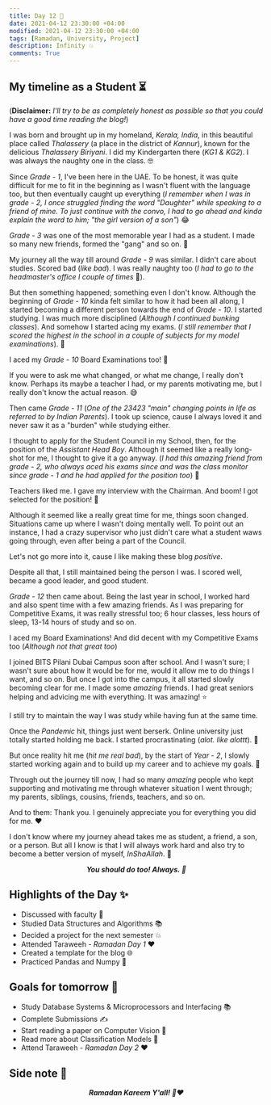 ```yaml
---
title: Day 12 🐼
date: 2021-04-12 23:30:00 +04:00
modified: 2021-04-12 23:30:00 +04:00
tags: [Ramadan, University, Project]
description: Infinity 💥
comments: True
---
```


## My timeline as a Student ⏳

(**Disclaimer:** *I'll try to be as completely honest as possible so that you could have a good time reading the blog!*)

I was born and brought up in my homeland, *Kerala, India*, in this beautiful place called *Thalassery* (a place in the district of *Kannur*), known for the delicious *Thalassery Biriyani*. I did my Kindergarten there (*KG1 & KG2*). I was always the naughty one in the class. 🤓

Since *Grade - 1*, I've been here in the UAE. To be honest, it was quite difficult for me to fit in the beginning as I wasn't fluent with the language too, but then eventually caught up everything (*I remember when I was in grade - 2, I once struggled finding the word "Daughter" while speaking to a friend of mine. To just continue with the convo, I had to go ahead and kinda explain the word to him; "the girl version of a son"*) 😂 

*Grade - 3* was one of the most memorable year I had as a student. I made so many new friends, formed the "gang" and so on. 💛

My journey all the way till around *Grade - 9* was similar. I didn't care about studies. Scored bad (*like bad*). I was really naughty too (*I had to go to the headmaster's office I couple of times* 👀).

But then something happened; something even I don't know. Although the beginning of *Grade - 10* kinda felt similar to how it had been all along, I started becoming a different person towards the end of *Grade - 10*. I started studying. I was much more disciplined (*Although I continued bunking classes*). And somehow I started acing my exams. (*I still remember that I scored the highest in the school in a couple of subjects for my model examinations*). 💯 

I aced my *Grade - 10* Board Examinations too! 🎉

If you were to ask me what changed, or what me change, I really don't know. Perhaps its maybe a teacher I had, or my parents motivating me, but I really don't know the actual reason. 😅

Then came *Grade - 11* (*One of the 23423 "main" changing points in life as referred to by Indian Parents*). I took up science, cause I always loved it and never saw it as a "burden" while studying either.

I thought to apply for the Student Council in my School, then, for the position of the *Assistant Head Boy*. Although it seemed like a really long-shot for me, I thought to give it a go anyway. (*I had this amazing friend from grade - 2, who always aced his exams since and was the class monitor since grade - 1 and he had applied for the position too*) 👨

Teachers liked me. I gave my interview with the Chairman. And boom! I got selected for the position! 🎉

Although it seemed like a really great time for me, things soon changed. Situations came up where I wasn't doing mentally well. To point out an instance, I had a crazy supervisor who just didn't care what a student waws going through, even after being a part of the Council. 

Let's not go more into it, cause I like making these blog *positive*. 

Despite all that, I still maintained being the person I was. I scored well, became a good leader, and good student.

*Grade - 12* then came about. Being the last year in school, I worked hard and also spent time with a few amazing friends. As I was preparing for Competitive Exams, it was really stressful too; 6 hour classes, less hours of sleep, 13-14 hours of study and so on. 

I aced my Board Examinations! And did decent with my Competitive Exams too (*Although not that great too*) 

I joined BITS Pilani Dubai Campus soon after school. And I wasn't sure; I wasn't sure about how it would be for me, would it allow me to do things I want, and so on. But once I got into the campus, it all started slowly becoming clear for me. I made some *amazing* friends. I had great seniors helping and advicing me with everything. It was amazing! ⭐️

I still try to maintain the way I was study while having fun at the same time. 

Once the *Pandemic* hit, things just went berserk. Online university just totally started holding me back. I started procrastinating (*alot. like alottt*). 🙁

But once reality hit me (*hit me real bad*), by the start of *Year - 2*, I slowly started working again and to build up my career and to achieve my goals. 🙌

Through out the journey till now, I had so many *amazing* people who kept supporting and motivating me through whatever situation I went through; my parents, siblings, cousins, friends, teachers, and so on. 

And to them: Thank you. I genuinely appreciate you for everything you did for me. ❤️

I don't know where my journey ahead takes me as student, a friend, a son, or a person. But all I know is that I will always work hard and also try to become a better version of myself, *InShaAllah*. 💯

<p align="center">
  <em><strong>You should do too! Always. 💯</strong></em> 
</p>

## Highlights of the Day ✨
- Discussed with faculty 💭
- Studied Data Structures and Algorithms 📚
- Decided a project for the next semester 💥
- Attended Taraweeh - *Ramadan Day 1* ❤️
- Created a template for the blog 🌐
- Practiced Pandas and Numpy 📝

## Goals for tomorrow 📝
- Study Database Systems & Microprocessors and Interfacing 📚
- Complete Submissions ✍️
- Start reading a paper on Computer Vision 📃
- Read more about Classification Models 🔎
- Attend Taraweeh - *Ramadan Day 2* ❤️

## Side note 💭

<p align="center">
  <em><strong>Ramadan Kareem Y'all! 🌙❤️</strong></em>
</p>
